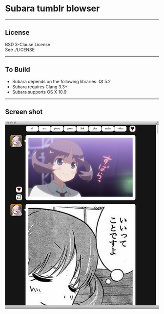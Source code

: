 # Subara tumblr blowser

----
## License
BSD 3-Clause License  
See ./LICENSE

----
## To Build
* Subara depends on the following libraries: Qt 5.2  
* Subara requires Clang 3.3+  
* Subara supports OS X 10.9

----
## Screen shot
![screen shot](screenshot.png)  
